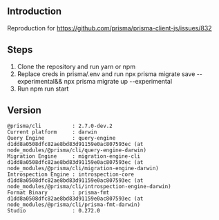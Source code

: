 ## Introduction

Reproduction for https://github.com/prisma/prisma-client-js/issues/832


## Steps

1. Clone the repository and run yarn or npm
2. Replace creds in prisma/.env and run npx prisma migrate save --experimental&& npx prisma migrate up --experimental
3. Run npm run start


## Version

```
@prisma/cli          : 2.7.0-dev.2
Current platform     : darwin
Query Engine         : query-engine d1dd8a0508dfc82ae8bd83d91159e0ac807593ec (at node_modules/@prisma/cli/query-engine-darwin)
Migration Engine     : migration-engine-cli d1dd8a0508dfc82ae8bd83d91159e0ac807593ec (at node_modules/@prisma/cli/migration-engine-darwin)
Introspection Engine : introspection-core d1dd8a0508dfc82ae8bd83d91159e0ac807593ec (at node_modules/@prisma/cli/introspection-engine-darwin)
Format Binary        : prisma-fmt d1dd8a0508dfc82ae8bd83d91159e0ac807593ec (at node_modules/@prisma/cli/prisma-fmt-darwin)
Studio               : 0.272.0
```
